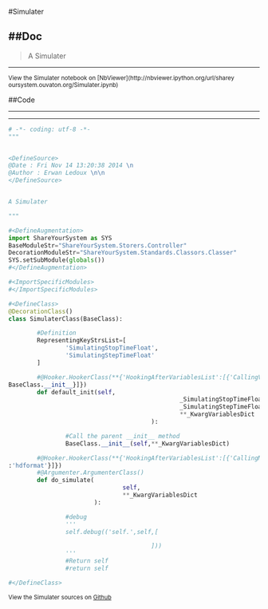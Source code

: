 

<!--
FrozenIsBool False
-->

#Simulater

##Doc
----


>
> A Simulater
>
>

----

<small>
View the Simulater notebook on [NbViewer](http://nbviewer.ipython.org/url/sharey
oursystem.ouvaton.org/Simulater.ipynb)
</small>




<!--
FrozenIsBool False
-->

##Code

----

<ClassDocStr>

----

```python
# -*- coding: utf-8 -*-
"""


<DefineSource>
@Date : Fri Nov 14 13:20:38 2014 \n
@Author : Erwan Ledoux \n\n
</DefineSource>


A Simulater

"""

#<DefineAugmentation>
import ShareYourSystem as SYS
BaseModuleStr="ShareYourSystem.Storers.Controller"
DecorationModuleStr="ShareYourSystem.Standards.Classors.Classer"
SYS.setSubModule(globals())
#</DefineAugmentation>

#<ImportSpecificModules>
#</ImportSpecificModules>

#<DefineClass>
@DecorationClass()
class SimulaterClass(BaseClass):

        #Definition
        RepresentingKeyStrsList=[
                'SimulatingStopTimeFloat',
                'SimulatingStepTimeFloat'
        ]

        #@Hooker.HookerClass(**{'HookingAfterVariablesList':[{'CallingVariable':
BaseClass.__init__}]})
        def default_init(self,
                                                _SimulatingStopTimeFloat=100.,
                                                _SimulatingStepTimeFloat=0.1,
                                                **_KwargVariablesDict
                                        ):

                #Call the parent __init__ method
                BaseClass.__init__(self,**_KwargVariablesDict)

        #@Hooker.HookerClass(**{'HookingAfterVariablesList':[{'CallingMethodStr'
:'hdformat'}]})
        #@Argumenter.ArgumenterClass()
        def do_simulate(
                                self,
                                **_KwargVariablesDict
                        ):

                #debug
                '''
                self.debug(('self.',self,[

                                        ]))
                '''
                #Return self
                #return self

#</DefineClass>

```

<small>
View the Simulater sources on <a href="https://github.com/Ledoux/ShareYourSystem
/tree/master/Pythonlogy/ShareYourSystem/Simulaters/Simulater"
target="_blank">Github</a>
</small>


